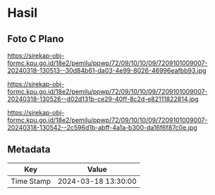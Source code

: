 # Hasil

## Foto C Plano

https://sirekap-obj-formc.kpu.go.id/18e2/pemilu/ppwp/72/09/10/10/09/7209101009007-20240318-130513--30d84b61-da03-4e99-8026-46996eafbb93.jpg

https://sirekap-obj-formc.kpu.go.id/18e2/pemilu/ppwp/72/09/10/10/09/7209101009007-20240318-130526--d02d131b-ce29-40ff-8c2d-e82111822814.jpg

https://sirekap-obj-formc.kpu.go.id/18e2/pemilu/ppwp/72/09/10/10/09/7209101009007-20240318-130542--2c596d1b-abff-4a1a-b300-da16f6f87c0e.jpg


## Metadata

| Key        | Value               |
| ---------- | ------------------- |
| Time Stamp | 2024-03-18 13:30:00 |




